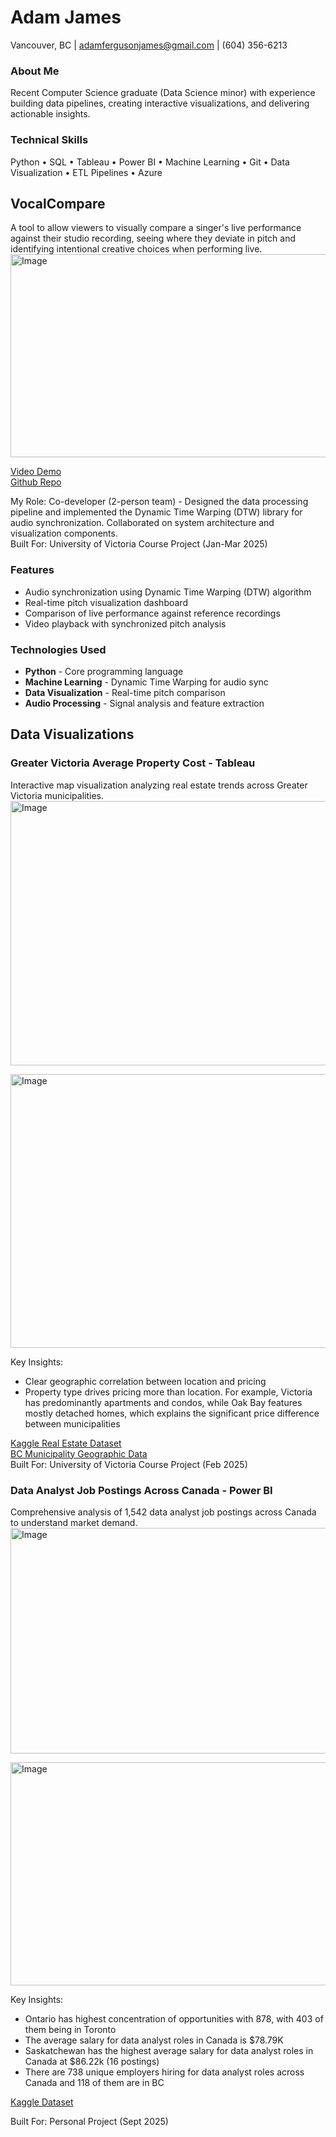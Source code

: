 # Adam James  
Vancouver, BC | adamfergusonjames@gmail.com | (604) 356-6213  

### About Me
Recent Computer Science graduate (Data Science minor) with experience 
building data pipelines, creating interactive visualizations, and 
delivering actionable insights.

### Technical Skills
Python • SQL • Tableau • Power BI • Machine Learning • Git • 
Data Visualization • ETL Pipelines • Azure

## VocalCompare
A tool to allow viewers to visually compare a singer's live performance against their studio recording, seeing where they deviate in pitch and identifying intentional creative choices when performing live.    
<img width="596" height="325" alt="Image" src="https://github.com/user-attachments/assets/5da6fe3c-0372-4ee7-a3bf-cdc2dd70a0d9" />    
  
[Video Demo](https://www.youtube.com/watch?v=mV6k7wrtUsI)  
[Github Repo](https://github.com/adamjames66/VocalCompare)  
    
My Role: Co-developer (2-person team) - Designed the data processing pipeline and implemented the Dynamic Time Warping (DTW) library for audio synchronization. Collaborated on system architecture and visualization components.   
Built For: University of Victoria Course Project (Jan-Mar 2025)

### Features
- Audio synchronization using Dynamic Time Warping (DTW) algorithm
- Real-time pitch visualization dashboard
- Comparison of live performance against reference recordings
- Video playback with synchronized pitch analysis
### Technologies Used
- **Python** - Core programming language
- **Machine Learning** - Dynamic Time Warping for audio sync
- **Data Visualization** - Real-time pitch comparison
- **Audio Processing** - Signal analysis and feature extraction


## Data Visualizations
### Greater Victoria Average Property Cost - **Tableau**  
Interactive map visualization analyzing real estate trends across Greater Victoria municipalities.  
<img width="677" height="423" alt="Image" src="https://github.com/user-attachments/assets/73e45505-8136-4a91-a58b-4692a21d460a" />    

<img width="682" height="438" alt="Image" src="https://github.com/user-attachments/assets/b1f4d68d-624b-4851-b49e-45ee95344e58" />  

Key Insights:  
- Clear geographic correlation between location and pricing  
- Property type drives pricing more than location. For example, Victoria has predominantly apartments and condos, while Oak Bay features mostly detached homes, which explains the significant price difference between municipalities  

[Kaggle Real Estate Dataset](https://www.kaggle.com/datasets/amanbhattarai695/data-analyst-job-roles-in-canada)   
[BC Municipality Geographic Data](https://catalogue.data.gov.bc.ca/dataset/municipalities-legally-defined-administrative-areas-of-bc/resource/0bd8e3d1-4d7f-4db8-a8b2-2cd4cd051074)     
Built For: University of Victoria Course Project (Feb 2025)  

### Data Analyst Job Postings Across Canada - **Power BI**
Comprehensive analysis of 1,542 data analyst job postings across Canada to understand market demand.
<img width="636" height="361" alt="Image" src="https://github.com/user-attachments/assets/103eabb9-0da0-4c82-b62b-9bed83f295ac" />    

<img width="632" height="357" alt="Image" src="https://github.com/user-attachments/assets/0d9c149c-c392-4239-a9a4-825603decfe8" />  

Key Insights:  
- Ontario has highest concentration of opportunities with 878, with 403 of them being in Toronto  
- The average salary for data analyst roles in Canada is $78.79K
- Saskatchewan has the highest average salary for data analyst roles in Canada at $86.22k (16 postings)
- There are 738 unique employers hiring for data analyst roles across Canada and 118 of them are in BC  
  
[Kaggle Dataset](https://www.kaggle.com/datasets/amanbhattarai695/data-analyst-job-roles-in-canada)

Built For: Personal Project (Sept 2025)
